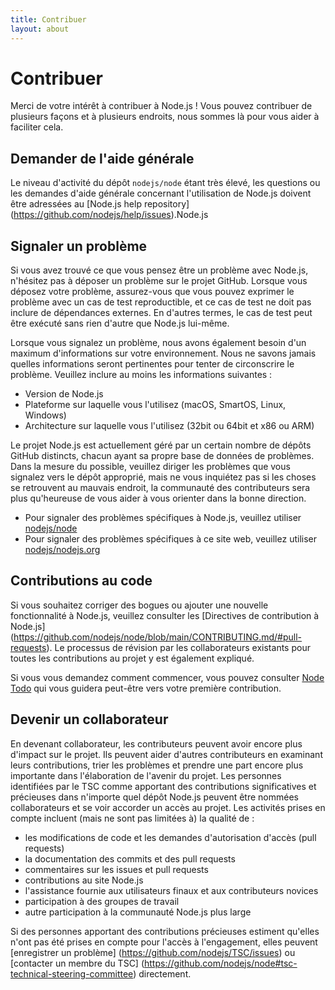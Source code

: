 ```yaml
---
title: Contribuer
layout: about
---
```


# Contribuer

Merci de votre intérêt à contribuer à Node.js ! Vous pouvez contribuer de plusieurs façons et à plusieurs endroits, nous sommes là pour vous aider à faciliter cela.

## Demander de l'aide générale

Le niveau d'activité du dépôt `nodejs/node` étant très élevé, les questions ou les demandes d'aide générale concernant l'utilisation de Node.js doivent être adressées au [Node.js help repository] (https://github.com/nodejs/help/issues).Node.js

## Signaler un problème

Si vous avez trouvé ce que vous pensez être un problème avec Node.js, n'hésitez pas à déposer un problème sur le projet GitHub. Lorsque vous déposez votre problème, assurez-vous que vous pouvez exprimer le problème avec un cas de test reproductible, et ce cas de test ne doit pas inclure de dépendances externes. En d'autres termes, le cas de test peut être exécuté sans rien d'autre que Node.js lui-même.

Lorsque vous signalez un problème, nous avons également besoin d'un maximum d'informations sur votre environnement. Nous ne savons jamais quelles informations seront pertinentes pour tenter de circonscrire le problème. Veuillez inclure au moins les informations suivantes :

- Version de Node.js
- Plateforme sur laquelle vous l'utilisez (macOS, SmartOS, Linux, Windows)
- Architecture sur laquelle vous l'utilisez (32bit ou 64bit et x86 ou ARM)

Le projet Node.js est actuellement géré par un certain nombre de dépôts GitHub distincts, chacun ayant sa propre base de données de problèmes. Dans la mesure du possible, veuillez diriger les problèmes que vous signalez vers le dépôt approprié, mais ne vous inquiétez pas si les choses se retrouvent au mauvais endroit, la communauté des contributeurs sera plus qu'heureuse de vous aider à vous orienter dans la bonne direction.

- Pour signaler des problèmes spécifiques à Node.js, veuillez utiliser [nodejs/node](https://github.com/nodejs/node)
- Pour signaler des problèmes spécifiques à ce site web, veuillez utiliser [nodejs/nodejs.org](https://github.com/nodejs/nodejs.org/issues)

## Contributions au code

Si vous souhaitez corriger des bogues ou ajouter une nouvelle fonctionnalité à Node.js, veuillez consulter les [Directives de contribution à Node.js] (https://github.com/nodejs/node/blob/main/CONTRIBUTING.md/#pull-requests). Le processus de révision par les collaborateurs existants pour toutes les contributions au projet y est également expliqué.

Si vous vous demandez comment commencer, vous pouvez consulter [Node Todo](https://www.nodetodo.org/) qui vous guidera peut-être vers votre première contribution.

## Devenir un collaborateur

En devenant collaborateur, les contributeurs peuvent avoir encore plus d'impact sur le projet. Ils peuvent aider d'autres contributeurs en examinant leurs contributions, trier les problèmes et prendre une part encore plus importante dans l'élaboration de l'avenir du projet. Les personnes identifiées par le TSC comme apportant des contributions significatives et précieuses dans n'importe quel dépôt Node.js peuvent être nommées collaborateurs et se voir accorder un accès au projet. Les activités prises en compte incluent (mais ne sont pas limitées à) la qualité de :

- les modifications de code et les demandes d'autorisation d'accès (pull requests)
- la documentation des commits et des pull requests
- commentaires sur les issues et pull requests
- contributions au site Node.js
- l'assistance fournie aux utilisateurs finaux et aux contributeurs novices
- participation à des groupes de travail
- autre participation à la communauté Node.js plus large

Si des personnes apportant des contributions précieuses estiment qu'elles n'ont pas été prises en compte pour l'accès à l'engagement, elles peuvent [enregistrer un problème] (https://github.com/nodejs/TSC/issues) ou [contacter un membre du TSC] (https://github.com/nodejs/node#tsc-technical-steering-committee) directement.
